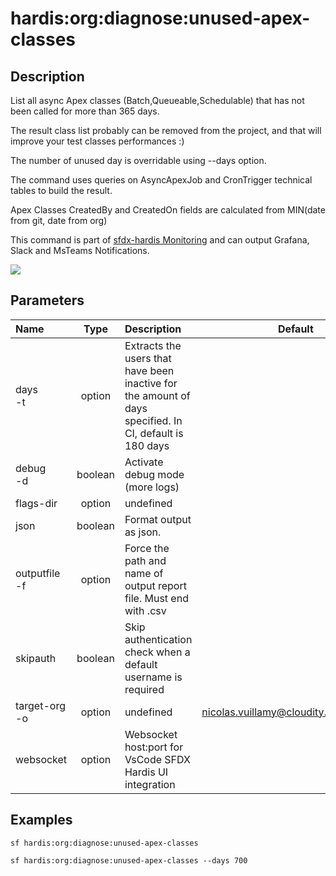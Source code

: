 <!-- This file has been generated with command 'sf hardis:doc:plugin:generate'. Please do not update it manually or it may be overwritten -->
# hardis:org:diagnose:unused-apex-classes

## Description

List all async Apex classes (Batch,Queueable,Schedulable) that has not been called for more than 365 days.
  
The result class list probably can be removed from the project, and that will improve your test classes performances :)

The number of unused day is overridable using --days option.

The command uses queries on AsyncApexJob and CronTrigger technical tables to build the result.

Apex Classes CreatedBy and CreatedOn fields are calculated from MIN(date from git, date from org)

This command is part of [sfdx-hardis Monitoring](https://sfdx-hardis.cloudity.com/salesforce-monitoring-unused-apex-classes/) and can output Grafana, Slack and MsTeams Notifications.

![](https://sfdx-hardis.cloudity.com/assets/images/screenshot-monitoring-unused-apex-grafana.jpg)


## Parameters

| Name              |  Type   | Description                                                                                             |                 Default                  | Required | Options |
|:------------------|:-------:|:--------------------------------------------------------------------------------------------------------|:----------------------------------------:|:--------:|:-------:|
| days<br/>-t       | option  | Extracts the users that have been inactive for the amount of days specified. In CI, default is 180 days |                                          |          |         |
| debug<br/>-d      | boolean | Activate debug mode (more logs)                                                                         |                                          |          |         |
| flags-dir         | option  | undefined                                                                                               |                                          |          |         |
| json              | boolean | Format output as json.                                                                                  |                                          |          |         |
| outputfile<br/>-f | option  | Force the path and name of output report file. Must end with .csv                                       |                                          |          |         |
| skipauth          | boolean | Skip authentication check when a default username is required                                           |                                          |          |         |
| target-org<br/>-o | option  | undefined                                                                                               | <nicolas.vuillamy@cloudity.com.playnico> |          |         |
| websocket         | option  | Websocket host:port for VsCode SFDX Hardis UI integration                                               |                                          |          |         |

## Examples

```shell
sf hardis:org:diagnose:unused-apex-classes
```

```shell
sf hardis:org:diagnose:unused-apex-classes --days 700
```


